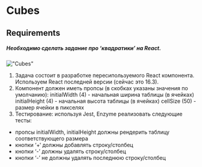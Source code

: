 # Cubes

## Requirements

##### Необходимо сделать задание про ‘квадратики’ на React.

!["Cubes"](https://serving.photos.photobox.com/60086506f4f24a0b96554aa97484f82841dad4cb2d61a21bbd1082f5c332f3d81cf94984.jpg "Cubes")

1) Задача состоит в разработке пересипользуемого React компонента. Используем React последней версии (сейчас это 16.3).
2) Компонент должен иметь пропсы (в скобках указаны значения по умолчанию):
initialWidth (4) - начальная ширина таблицы (в ячейках)
initialHeight (4) - начальная высота таблицы (в ячейках)
cellSize (50) - размер ячейки в пикселях
3) Тестирование: используя Jest, Enzyme реализовать следующие тесты:
- пропсы initialWidth, initialHeight должны рендерить таблицу соответствующего размера
- кнопки ‘+‘ должны добавлять строку/столбец
- кнопки ‘-’ должны удалять строку/столбец
- кнопки ‘-’ не должны удалять последнюю строку/столбец

